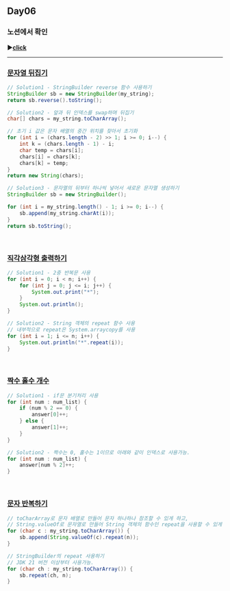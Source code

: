 ## Day06
### 노션에서 확인
▶️[**click**](https://gipark181.notion.site/Day06-2024-08-19-985b8257be00454d83f9315cf1f9d1c7?pvs=4)
<br/>
<hr/>

### [**문자열 뒤집기**](https://school.programmers.co.kr/learn/courses/30/lessons/120822)

```java
// Solution1 - StringBuilder reverse 함수 사용하기
StringBuilder sb = new StringBuilder(my_string);
return sb.reverse().toString();

// Solution2 - 앞과 뒤 인덱스를 swap하며 뒤집기
char[] chars = my_string.toCharArray();

// 초기 i 값은 문자 배열의 중간 위치를 찾아서 초기화
for (int i = (chars.length - 2) >> 1; i >= 0; i--) {
    int k = (chars.length - 1) - i;
    char temp = chars[i];
    chars[i] = chars[k];
    chars[k] = temp;
}
return new String(chars);

// Solution3 - 문자열의 뒤부터 하나씩 넣어서 새로운 문자열 생성하기
StringBuilder sb = new StringBuilder();

for (int i = my_string.length() - 1; i >= 0; i--) {
    sb.append(my_string.charAt(i));
}
return sb.toString();
```
<br/>

### [**직각삼각형 출력하기**](https://school.programmers.co.kr/learn/courses/30/lessons/120823)

```java
// Solution1 - 2중 반복문 사용
for (int i = 0; i < n; i++) {
    for (int j = 0; j <= i; j++) {
        System.out.print("*");
    }
    System.out.println();
}

// Solution2 - String 객체의 repeat 함수 사용
// 내부적으로 repeat은 System.arraycopy를 사용
for (int i = 1; i <= n; i++) {
    System.out.println("*".repeat(i));
}
```
<br/>

### [**짝수 홀수 개수**](https://school.programmers.co.kr/learn/courses/30/lessons/120824)

```java
// Solution1 - if문 분기처리 사용
for (int num : num_list) {
    if (num % 2 == 0) {
        answer[0]++;
    } else {
        answer[1]++;
    }
}

// Solution2 - 짝수는 0, 홀수는 1이므로 아래와 같이 인덱스로 사용가능.
for (int num : num_list) {
    answer[num % 2]++;
}
```
<br/>

### [**문자 반복하기**](https://school.programmers.co.kr/learn/courses/30/lessons/120825)

```java
// toCharArray로 문자 배열로 만들어 문자 하나하나 참조할 수 있게 하고,
// String.valueOf로 문자열로 만들어 String 객체의 함수인 repeat을 사용할 수 있게 함
for (char c : my_string.toCharArray()) {
    sb.append(String.valueOf(c).repeat(n));
}

// StringBuilder의 repeat 사용하기
// JDK 21 버전 이상부터 사용가능.
for (char ch : my_string.toCharArray()) {
    sb.repeat(ch, n);
}
```